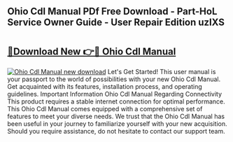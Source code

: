 ## Ohio Cdl Manual PDf Free Download - Part-HoL Service Owner Guide - User Repair Edition uzIXS

# <h2><a href="http://bc13022.oget.top/?id=Ohio+Cdl+Manual">🔗Download New 👉🔴 Ohio Cdl Manual</a></h2>

[![Ohio Cdl Manual new download](https://i.imgur.com/5g1atiW.png)](http://bc13022.oget.top/?id=Ohio+Cdl+Manual)
Let's Get Started! This user manual is your passport to the world of possibilities with your new Ohio Cdl Manual. Get acquainted with its features, installation process, and operating guidelines. Important Information Ohio Cdl Manual Regarding Connectivity This product requires a stable internet connection for optimal performance. This Ohio Cdl Manual comes equipped with a comprehensive set of features to meet your diverse needs. We trust that the Ohio Cdl Manual has been useful in your journey to familiarize yourself with your new acquisition. Should you require assistance, do not hesitate to contact our support team.
